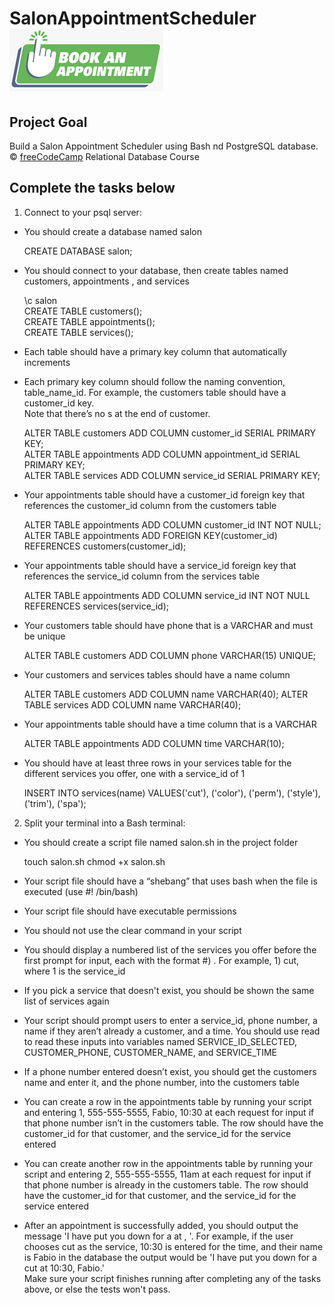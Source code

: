 # SalonAppointmentScheduler ![](bookApp.png)

## Project Goal
Build a Salon Appointment Scheduler using Bash nd PostgreSQL database.
:copyright: [freeCodeCamp](https://www.freecodecamp.org/learn/relational-database/) Relational Database Course


## Complete the tasks below

1. Connect to your psql server: <br/> 
- You should create a database named salon

  CREATE DATABASE salon;


- You should connect to your database, then create tables named customers, appointments , and services

  \c salon <br/>
  CREATE TABLE customers(); <br/>
  CREATE TABLE appointments(); <br/>
  CREATE TABLE services(); <br/>


- Each table should have a primary key column that automatically increments <br/>
- Each primary key column should follow the naming convention, table_name_id. For example, the customers table should have a customer_id key. <br/>
  Note that there’s no s at the end of customer. <br/>
  
  ALTER TABLE customers ADD COLUMN customer_id SERIAL PRIMARY KEY; <br/>
  ALTER TABLE appointments ADD COLUMN appointment_id SERIAL PRIMARY KEY; <br/>
  ALTER TABLE services ADD COLUMN service_id SERIAL PRIMARY KEY; <br/>


- Your appointments table should have a customer_id foreign key that references the customer_id column from the customers table
  
   ALTER TABLE appointments ADD COLUMN customer_id INT NOT NULL; <br/>
   ALTER TABLE appointments ADD FOREIGN KEY(customer_id) REFERENCES customers(customer_id);


- Your appointments table should have a service_id foreign key that references the service_id column from the services table

  ALTER TABLE appointments ADD COLUMN service_id INT NOT NULL  REFERENCES services(service_id);


- Your customers table should have phone that is a VARCHAR and must be unique

  ALTER TABLE customers ADD COLUMN phone VARCHAR(15) UNIQUE;


- Your customers and services tables should have a name column

  ALTER TABLE customers ADD COLUMN name VARCHAR(40);
  ALTER TABLE services ADD COLUMN name VARCHAR(40);


- Your appointments table should have a time column that is a VARCHAR

  ALTER TABLE appointments ADD COLUMN time VARCHAR(10);

- You should have at least three rows in your services table for the different services you offer, one with a service_id of 1

  INSERT INTO services(name) VALUES('cut'), ('color'), ('perm'), ('style'), ('trim'), ('spa');

2. Split your terminal into a Bash terminal: <br/>
- You should create a script file named salon.sh in the project folder

  touch salon.sh
  chmod +x salon.sh


- Your script file should have a “shebang” that uses bash when the file is executed (use #! /bin/bash)


- Your script file should have executable permissions

  
- You should not use the clear command in your script

- You should display a numbered list of the services you offer before the first prompt for input, each with the format #) <service>. 
  For example, 1) cut, where 1 is the service_id


- If you pick a service that doesn't exist, you should be shown the same list of services again


- Your script should prompt users to enter a service_id, phone number, a name if they aren’t already a customer, and a time. 
  You should use read to read these inputs into variables named SERVICE_ID_SELECTED, CUSTOMER_PHONE, CUSTOMER_NAME, and SERVICE_TIME


- If a phone number entered doesn’t exist, you should get the customers name and enter it, and the phone number, into the customers table


- You can create a row in the appointments table by running your script and entering 1, 555-555-5555, Fabio, 10:30 at each request for input if that phone number isn’t in the customers table. 
  The row should have the customer_id for that customer, and the service_id for the service entered


- You can create another row in the appointments table by running your script and entering 2, 555-555-5555, 11am at each request for input if that phone number is already in the customers table. 
  The row should have the customer_id for that customer, and the service_id for the service entered


- After an appointment is successfully added, you should output the message 'I have put you down for a <service> at <time>, <name>'. 
  For example, if the user chooses cut as the service, 10:30 is entered for the time, and their name is Fabio in the database the output would be 
  'I have put you down for a cut at 10:30, Fabio.'  <br/>
  Make sure your script finishes running after completing any of the tasks above, or else the tests won't pass.

  <br/>
